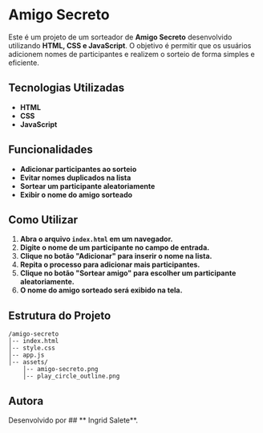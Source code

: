 # **Amigo Secreto**

Este é um projeto de um sorteador de **Amigo Secreto** desenvolvido utilizando **HTML, CSS e JavaScript**. O objetivo é permitir que os usuários adicionem nomes de participantes e realizem o sorteio de forma simples e eficiente.

## **Tecnologias Utilizadas**
- **HTML**
- **CSS**
- **JavaScript**

## **Funcionalidades**
- **Adicionar participantes ao sorteio**
- **Evitar nomes duplicados na lista**
- **Sortear um participante aleatoriamente**
- **Exibir o nome do amigo sorteado**

## **Como Utilizar**
1. **Abra o arquivo `index.html` em um navegador.**
2. **Digite o nome de um participante no campo de entrada.**
3. **Clique no botão "Adicionar" para inserir o nome na lista.**
4. **Repita o processo para adicionar mais participantes.**
5. **Clique no botão "Sortear amigo" para escolher um participante aleatoriamente.**
6. **O nome do amigo sorteado será exibido na tela.**

## **Estrutura do Projeto**
```
/amigo-secreto
│-- index.html
│-- style.css
│-- app.js
│-- assets/
    │-- amigo-secreto.png
    │-- play_circle_outline.png
```

## **Autora**
Desenvolvido por ## ** Ingrid Salete**.

